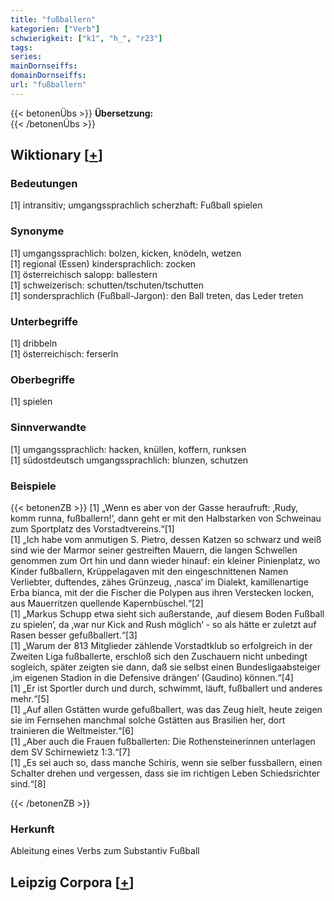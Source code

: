 ```yaml
---
title: "fußballern"
kategorien: ["Verb"]
schwierigkeit: ["k1", "h_", "r23"]
tags:
series:
mainDornseiffs:
domainDornseiffs:
url: "fußballern"
---
```


{{< betonenÜbs >}}
**Übersetzung:**  
{{< /betonenÜbs >}}

## Wiktionary [[+](https://de.wiktionary.org/wiki/fußballern)]

### Bedeutungen
[1] intransitiv; umgangssprachlich scherzhaft: Fußball spielen  

### Synonyme
[1] umgangssprachlich: bolzen, kicken, knödeln, wetzen  
[1] regional (Essen) kindersprachlich: zocken  
[1] österreichisch salopp: ballestern  
[1] schweizerisch: schutten/tschuten/tschutten  
[1] sondersprachlich (Fußball-Jargon): den Ball treten, das Leder treten  

### Unterbegriffe
[1] dribbeln  
[1] österreichisch: ferserln  

### Oberbegriffe
[1] spielen  

### Sinnverwandte
[1] umgangssprachlich: hacken, knüllen, koffern, runksen  
[1] südostdeutsch umgangssprachlich: blunzen, schutzen  

### Beispiele
{{< betonenZB >}}
[1] „Wenn es aber von der Gasse heraufruft: ‚Rudy, komm runna, fußballern!‘, dann geht er mit den Halbstarken von Schweinau zum Sportplatz des Vorstadtvereins.“[1]  
[1] „Ich habe vom anmutigen S. Pietro, dessen Katzen so schwarz und weiß sind wie der Marmor seiner gestreiften Mauern, die langen Schwellen genommen zum Ort hin und dann wieder hinauf: ein kleiner Pinienplatz, wo Kinder fußballern, Krüppelagaven mit den eingeschnittenen Namen Verliebter, duftendes, zähes Grünzeug, ‚nasca‘ im Dialekt, kamillenartige Erba bianca, mit der die Fischer die Polypen aus ihren Verstecken locken, aus Mauerritzen quellende Kapernbüschel.“[2]  
[1] „Markus Schupp etwa sieht sich außerstande, ‚auf diesem Boden Fußball zu spielen‘, da ‚war nur Kick and Rush möglich‘ - so als hätte er zuletzt auf Rasen besser gefußballert.“[3]  
[1] „Warum der 813 Mitglieder zählende Vorstadtklub so erfolgreich in der Zweiten Liga fußballerte, erschloß sich den Zuschauern nicht unbedingt sogleich, später zeigten sie dann, daß sie selbst einen Bundesligaabsteiger ‚im eigenen Stadion in die Defensive drängen‘ (Gaudino) können.“[4]  
[1] „Er ist Sportler durch und durch, schwimmt, läuft, fußballert und anderes mehr.“[5]  
[1] „Auf allen Gstätten wurde gefußballert, was das Zeug hielt, heute zeigen sie im Fernsehen manchmal solche Gstätten aus Brasilien her, dort trainieren die Weltmeister.“[6]  
[1] „Aber auch die Frauen fußballerten: Die Rothensteinerinnen unterlagen dem SV Schirnewietz 1:3.“[7]  
[1] „Es sei auch so, dass manche Schiris, wenn sie selber fussballern, einen Schalter drehen und vergessen, dass sie im richtigen Leben Schiedsrichter sind.“[8]  

{{< /betonenZB >}}
### Herkunft
Ableitung eines Verbs zum Substantiv Fußball  


## Leipzig Corpora [[+](https://corpora.uni-leipzig.de/en/res?word=fußballern&corpusId=deu_newscrawl-public_2018)]

